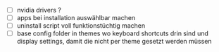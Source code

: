 - [ ] nvidia drivers ?
- [ ] apps bei installation auswählbar machen
- [ ] uninstall script voll funktionstüchtig machen
- [ ] base config folder in themes wo keyboard shortcuts drin sind und display settings, damit die nicht per theme gesetzt werden müssen